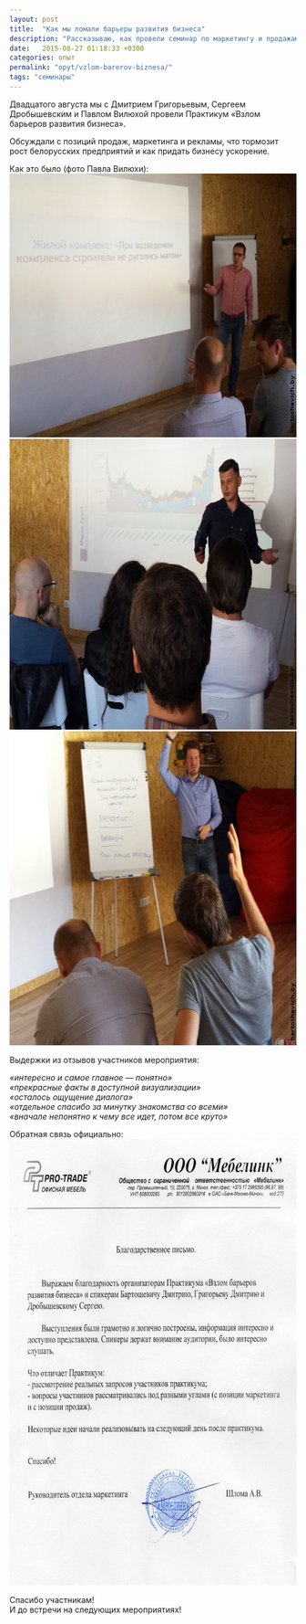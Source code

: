 ```yaml
---
layout: post
title:  "Как мы ломали барьеры развития бизнеса"
description: "Рассказываю, как провели семинар по маркетингу и продажам для руководителей компаний"
date:   2015-08-27 01:18:33 +0300
categories: опыт
permalink: "opyt/vzlom-barerov-biznesa/"
tags: "семинары"
---
```


<p>Двадцатого августа мы&nbsp;с&nbsp;Дмитрием Григорьевым, Сергеем Дробышевским и&nbsp;Павлом Вилюхой провели Практикум «Взлом барьеров развития бизнеса».</p> 
<p>Обсуждали с&nbsp;позиций продаж, маркетинга и&nbsp;рекламы, что тормозит рост белорусских предприятий и&nbsp;как придать бизнесу ускорение.</p> <!--more-->
<p>Как это было (фото Павла Вилюхи):<br/>
<img src='/images/bar1.jpg' alt="Дмитрий Бартошевич" width="695" height="462" class="img-responsive"/>

<img src='/images/bar2.jpg' alt="Дмитрий Григорьев" width="695" height="509" class="img-responsive"/>

<img src='/images/bar3.jpg' alt="Сергей Дробышевский" width="695" height="550" class="img-responsive"/>

<p>Выдержки из&nbsp;отзывов участников мероприятия:</p>
<p><em>«интересно и&nbsp;самое главное&nbsp;— понятно»</em><br/>
	<em>«прекрасные факты в&nbsp;доступной визуализации»</em><br/>
	<em>«осталось ощущение диалога»</em><br/>
	<em>«отдельное спасибо за&nbsp;минутку знакомства со&nbsp;всеми»</em><br/>
	<em>«вначале непонятно к&nbsp;чему все идет, потом все круто»</em> 
</p>
<p>Обратная связь официально:<br/>
<img src='/images/bar4.jpg' alt="отзыв" width="695" height="782" class="img-responsive" />
</p>
<p>Спасибо участникам!<br/>
 И&nbsp;до&nbsp;встречи на&nbsp;следующих мероприятиях! 
</p>
